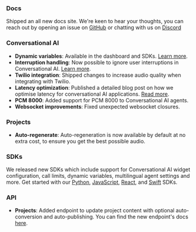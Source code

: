### Docs

Shipped an all new docs site. We're keen to hear your thoughts, you can reach out by opening an issue on [GitHub](https://github.com/elevenlabs/elevenlabs-docs) or chatting with us on [Discord](https://discord.gg/elevenlabs)

### Conversational AI

- **Dynamic variables**: Available in the dashboard and SDKs. [Learn more](/docs/conversational-ai/customization/dynamic-variables).
- **Interruption handling**: Now possible to ignore user interruptions in Conversational AI. [Learn more](/docs/conversational-ai/customization/interruptions).
- **Twilio integration**: Shipped changes to increase audio quality when integrating with Twilio.
- **Latency optimization**: Published a detailed blog post on how we optimise latency for conversational AI applications. [Read more](https://elevenlabs.io/blog/how-do-you-optimize-latency-for-conversational-ai).
- **PCM 8000**: Added support for PCM 8000 to Conversational AI agents.
- **Websocket improvements**: Fixed unexpected websocket closures.

### Projects

- **Auto-regenerate**: Auto-regeneration is now available by default at no extra cost, to ensure you get the best possible audio.

### SDKs

We released new SDKs which include support for Conversational AI widget configuration, call limits, dynamic variables, multilingual agent settings and more. Get started with our [Python](/docs/conversational-ai/libraries/python), [JavaScript](/docs/conversational-ai/libraries/java-script), [React](/docs/conversational-ai/libraries/react), and [Swift](/docs/conversational-ai/libraries/swift) SDKs.

### API

- **Projects**: Added endpoint to update project content with optional auto-conversion and auto-publishing. You can find the new endpoint's docs [here](/docs/api-reference/projects/edit-project).
